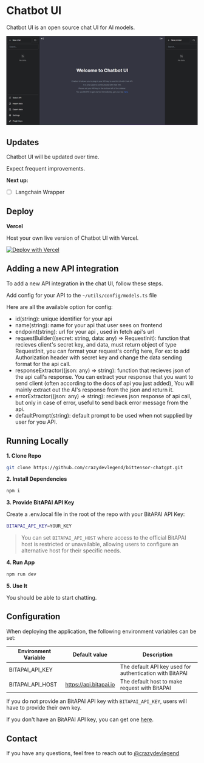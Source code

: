 # Chatbot UI

Chatbot UI is an open source chat UI for AI models.

![Chatbot UI](./public/screenshots/home.png)

## Updates

Chatbot UI will be updated over time.

Expect frequent improvements.

**Next up:**

- [ ] Langchain Wrapper

## Deploy

**Vercel**

Host your own live version of Chatbot UI with Vercel.

[![Deploy with Vercel](https://vercel.com/button)](https://vercel.com/new/clone?repository-url=https%3A%2F%2Fgithub.com%2Fmckaywrigley%2Fchatbot-ui)

## Adding a new API integration

To add a new API integration in the chat UI, follow these steps.

Add config for your API to the `~/utils/config/models.ts` file

Here are all the available option for config:

- id(string): unique identifier for your api
- name(string): name for your api that user sees on frontend
- endpoint(string): url for your api , used in fetch api's url
- requestBuilder((secret: string, data: any) => RequestInit): function that recieves client's secret key, and data, must return object of type RequestInit, you can format your request's config here, For ex: to add Authorization header with secret key and change the data sending format for the api call.
- responseExtractor((json: any) => string): function that recieves json of the api call's response. You can extract your response that you want to send client (often according to the docs of api you just added), You will mainly extract out the AI's response from the json and return it.
- errorExtractor((json: any) => string): recieves json response of api call, but only in case of error, useful to send back error message from the api.
- defaultPrompt(string): default prompt to be used when not supplied by user for you API.

## Running Locally

**1. Clone Repo**

```bash
git clone https://github.com/crazydevlegend/bittensor-chatgpt.git
```

**2. Install Dependencies**

```bash
npm i
```

**3. Provide BitAPAI API Key**

Create a .env.local file in the root of the repo with your BitAPAI API Key:

```bash
BITAPAI_API_KEY=YOUR_KEY
```

> You can set `BITAPAI_API_HOST` where access to the official BitAPAI host is restricted or unavailable, allowing users to configure an alternative host for their specific needs.

**4. Run App**

```bash
npm run dev
```

**5. Use It**

You should be able to start chatting.

## Configuration

When deploying the application, the following environment variables can be set:

| Environment Variable | Default value          | Description                                              |
| -------------------- | ---------------------- | -------------------------------------------------------- |
| BITAPAI_API_KEY      |                        | The default API key used for authentication with BitAPAI |
| BITAPAI_API_HOST     | https://api.bitapai.io | The default host to make request with BitAPAI            |

If you do not provide an BitAPAI API key with `BITAPAI_API_KEY`, users will have to provide their own key.

If you don't have an BitAPAI API key, you can get one [here](https://bitapai.io).

## Contact

If you have any questions, feel free to reach out to [@crazydevlegend](https://github.com/crazydevlegend)
